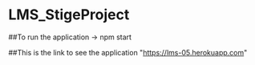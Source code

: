 # LMS_StigeProject

##To run the application -> npm start



##This is the link to see the application "https://lms-05.herokuapp.com"
